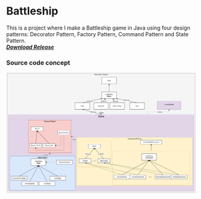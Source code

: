 # Battleship
This is a project where I make a Battleship game in Java using four design patterns: Decorator Pattern, Factory Pattern, Command Pattern and State Pattern.
<br />
***[Download Release](https://github.com/VadimBir/Battleship/releases/tag/v1.0)***
<br />
### Source code concept 
![Screenshot](BattelshipGameCodeMap.png)
